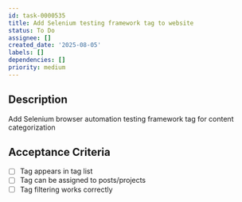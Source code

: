```yaml
---
id: task-0000535
title: Add Selenium testing framework tag to website
status: To Do
assignee: []
created_date: '2025-08-05'
labels: []
dependencies: []
priority: medium
---
```


## Description

Add Selenium browser automation testing framework tag for content categorization

## Acceptance Criteria

- [ ] Tag appears in tag list
- [ ] Tag can be assigned to posts/projects
- [ ] Tag filtering works correctly

